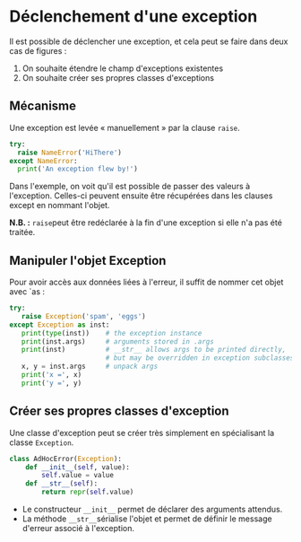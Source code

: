 # Déclenchement d'une exception

Il est possible de déclencher une exception, et cela peut se faire dans deux cas de figures :

1. On souhaite étendre le champ d'exceptions existentes
1. On souhaite créer ses propres classes d'exceptions


## Mécanisme

Une exception est levée « manuellement » par la clause `raise`.

```python
try:
  raise NameError('HiThere')
except NameError:
  print('An exception flew by!')
```

Dans l'exemple, on voit qu'il est possible de passer des valeurs à l'exception. Celles-ci peuvent ensuite être récupérées dans les clauses except en nommant l'objet.

__N.B. :__ `raise`peut être redéclarée à la fin d'une exception si elle n'a pas été traitée.

## Manipuler l'objet Exception

Pour avoir accès aux données liées à l'erreur, il suffit de nommer cet objet avec `as :

```python
try:
   raise Exception('spam', 'eggs')
except Exception as inst:
   print(type(inst))    # the exception instance
   print(inst.args)     # arguments stored in .args
   print(inst)          # __str__ allows args to be printed directly,
                        # but may be overridden in exception subclasses
   x, y = inst.args     # unpack args
   print('x =', x)
   print('y =', y)
```

## Créer ses propres classes d'exception

Une classe d'exception peut se créer très simplement en spécialisant la classe `Exception`.


```python
class AdHocError(Exception):
    def __init__(self, value):
        self.value = value
    def __str__(self):
        return repr(self.value)
```

* Le constructeur `__init__` permet de déclarer des arguments attendus.
* La méthode `__str__`sérialise l'objet et permet de définir le message d'erreur associé à l'exception.

